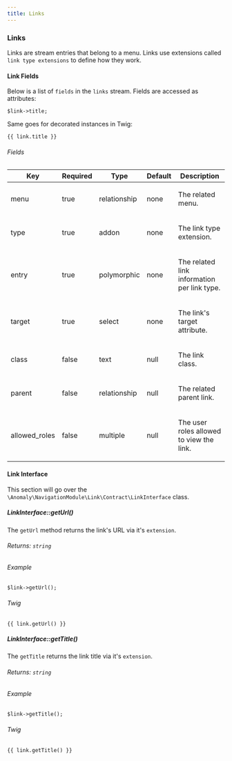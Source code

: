 ```yaml
---
title: Links
---
```


### Links

Links are stream entries that belong to a menu. Links use extensions called `link type extensions` to define how they work.


#### Link Fields

Below is a list of `fields` in the `links` stream. Fields are accessed as attributes:

    $link->title;

Same goes for decorated instances in Twig:

    {{ link.title }}

###### Fields

<table class="table table-bordered table-striped">

<thead>

<tr>

<th>Key</th>

<th>Required</th>

<th>Type</th>

<th>Default</th>

<th>Description</th>

</tr>

</thead>

<tbody>

<tr>

<td>

menu

</td>

<td>

true

</td>

<td>

relationship

</td>

<td>

none

</td>

<td>

The related menu.

</td>

</tr>

<tr>

<td>

type

</td>

<td>

true

</td>

<td>

addon

</td>

<td>

none

</td>

<td>

The link type extension.

</td>

</tr>

<tr>

<td>

entry

</td>

<td>

true

</td>

<td>

polymorphic

</td>

<td>

none

</td>

<td>

The related link information per link type.

</td>

</tr>

<tr>

<td>

target

</td>

<td>

true

</td>

<td>

select

</td>

<td>

none

</td>

<td>

The link's target attribute.

</td>

</tr>

<tr>

<td>

class

</td>

<td>

false

</td>

<td>

text

</td>

<td>

null

</td>

<td>

The link class.

</td>

</tr>

<tr>

<td>

parent

</td>

<td>

false

</td>

<td>

relationship

</td>

<td>

null

</td>

<td>

The related parent link.

</td>

</tr>

<tr>

<td>

allowed_roles

</td>

<td>

false

</td>

<td>

multiple

</td>

<td>

null

</td>

<td>

The user roles allowed to view the link.

</td>

</tr>

</tbody>

</table>


#### Link Interface

This section will go over the `\Anomaly\NavigationModule\Link\Contract\LinkInterface` class.


##### LinkInterface::getUrl()

The `getUrl` method returns the link's URL via it's `extension`.

###### Returns: `string`

###### Example

    $link->getUrl();

###### Twig

    {{ link.getUrl() }}


##### LinkInterface::getTitle()

The `getTitle` returns the link title via it's `extension`.

###### Returns: `string`

###### Example

    $link->getTitle();

###### Twig

    {{ link.getTitle() }}

